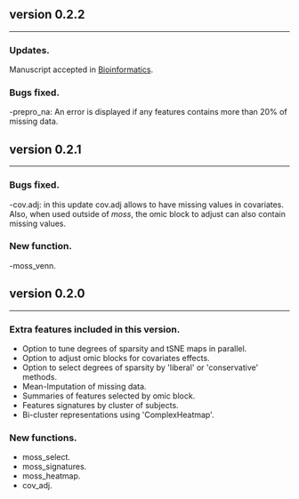 ## version 0.2.2

---
### Updates.
Manuscript accepted in [Bioinformatics](https://academic.oup.com/bioinformatics/advance-article/doi/10.1093/bioinformatics/btac179/6553658?login=true).


### Bugs fixed.
-prepro_na: An error is displayed if any features contains more than 20%
of missing data.

## version 0.2.1

---

### Bugs fixed.
-cov.adj: in this update cov.adj allows to have missing values in covariates.
Also, when used outside of $moss$, the omic block to adjust can also contain
missing values.

### New function.
-moss_venn.

## version 0.2.0

---


### Extra features included in this version.

- Option to tune degrees of sparsity and tSNE maps in parallel.
- Option to adjust omic blocks for covariates effects.
- Option to select degrees of sparsity by 'liberal' or 'conservative' methods.
- Mean-Imputation of missing data.
- Summaries of features selected by omic block.
- Features signatures by cluster of subjects.
- Bi-cluster representations using 'ComplexHeatmap'.

### New functions.
- moss_select.
- moss_signatures.
- moss_heatmap.
- cov_adj.
